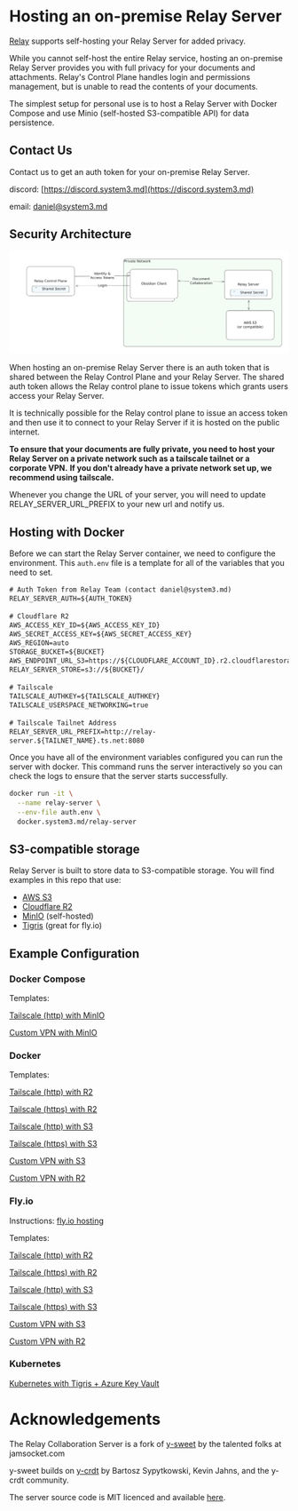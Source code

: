 # Hosting an on-premise Relay Server

[Relay](https://relay.md) supports self-hosting your Relay Server for added privacy.

While you cannot self-host the entire Relay service, hosting an on-premise Relay Server provides you with full privacy for your documents and attachments.
Relay's Control Plane handles login and permissions management, but is unable to read the contents of your documents.

The simplest setup for personal use is to host a Relay Server with Docker Compose and use Minio (self-hosted S3-compatible API) for data persistence.


## Contact Us
Contact us to get an auth token for your on-premise Relay Server.


discord: [https://discord.system3.md](https://discord.system3.md)

email: daniel@system3.md


## Security Architecture

![Security Architecture](architecture.png)

When hosting an on-premise Relay Server there is an auth token that is shared between the Relay Control Plane and your Relay Server.
The shared auth token allows the Relay control plane to issue tokens which grants users access your Relay Server.

It is technically possible for the Relay control plane to issue an access token and then use it to connect to your Relay Server if it is hosted on the public internet.

**To ensure that your documents are fully private, you need to host your Relay Server on a private network such as a tailscale tailnet or a corporate VPN.**
**If you don't already have a private network set up, we recommend using tailscale.**

Whenever you change the URL of your server, you will need to update RELAY_SERVER_URL_PREFIX to your new url and notify us.


## Hosting with Docker
Before we can start the Relay Server container, we need to configure the environment.
This `auth.env` file is a template for all of the variables that you need to set.

```auth.env
# Auth Token from Relay Team (contact daniel@system3.md)
RELAY_SERVER_AUTH=${AUTH_TOKEN}

# Cloudflare R2
AWS_ACCESS_KEY_ID=${AWS_ACCESS_KEY_ID}
AWS_SECRET_ACCESS_KEY=${AWS_SECRET_ACCESS_KEY}
AWS_REGION=auto
STORAGE_BUCKET=${BUCKET}
AWS_ENDPOINT_URL_S3=https://${CLOUDFLARE_ACCOUNT_ID}.r2.cloudflarestorage.com
RELAY_SERVER_STORE=s3://${BUCKET}/

# Tailscale
TAILSCALE_AUTHKEY=${TAILSCALE_AUTHKEY}
TAILSCALE_USERSPACE_NETWORKING=true

# Tailscale Tailnet Address
RELAY_SERVER_URL_PREFIX=http://relay-server.${TAILNET_NAME}.ts.net:8080
```

Once you have all of the environment variables configured you can run the server with docker.
This command runs the server interactively so you can check the logs to ensure that the server starts successfully.

```bash
docker run -it \
  --name relay-server \
  --env-file auth.env \
  docker.system3.md/relay-server
```

## S3-compatible storage

Relay Server is built to store data to S3-compatible storage.
You will find examples in this repo that use:
- [AWS S3](https://aws.amazon.com/s3/)
- [Cloudflare R2](https://www.cloudflare.com/developer-platform/products/r2/)
- [MinIO](https://min.io) (self-hosted)
- [Tigris](https://www.tigrisdata.com/docs/) (great for fly.io)

## Example Configuration

### Docker Compose
Templates:

[Tailscale (http) with MinIO](templates/docker-compose/minio-tailscale.yaml)

[Custom VPN with MinIO](docker-compose.yaml)


### Docker
Templates:

[Tailscale (http) with R2](templates/docker-r2-tailscale.md)

[Tailscale (https) with R2](templates/docker-r2-tailscale-serve.md)

[Tailscale (http) with S3](templates/docker-s3-tailscale.md)

[Tailscale (https) with S3](templates/docker-s3-tailscale-serve.md)

[Custom VPN with S3](templates/docker-s3-custom.md)

[Custom VPN with R2](templates/docker-r2-custom.md)


### Fly.io
Instructions: [fly.io hosting](FLY.md)

Templates:

[Tailscale (http) with R2](templates/fly-r2-tailscale.md)

[Tailscale (https) with R2](templates/fly-r2-tailscale-serve.md)

[Tailscale (http) with S3](templates/fly-s3-tailscale.md)

[Tailscale (https) with S3](templates/fly-s3-tailscale-serve.md)

[Custom VPN with S3](templates/fly-s3-custom.md)

[Custom VPN with R2](templates/fly-r2-custom.md)

### Kubernetes

[Kubernetes with Tigris + Azure Key Vault](https://github.com/No-Instructions/relay-server-template/tree/main/templates/kubernetes)

# Acknowledgements

The Relay Collaboration Server is a fork of [y-sweet](https://github.com/jamsocket/y-sweet) by the talented folks at jamsocket.com

y-sweet builds on [y-crdt](https://github.com/y-crdt/y-crdt) by Bartosz Sypytkowski, Kevin Jahns, and the y-crdt community.

The server source code is MIT licenced and available [here](https://github.com/no-instructions/y-sweet).
